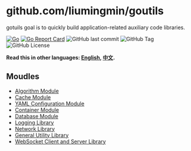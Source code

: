 # github.com/liumingmin/goutils
gotuils goal is to quickly build application-related auxiliary code libraries.
​

[![Go](https://github.com/liumingmin/goutils/actions/workflows/go.yml/badge.svg)](https://github.com/liumingmin/goutils/actions/workflows/go.yml)
[![Go Report Card](https://goreportcard.com/badge/github.com/liumingmin/goutils)](https://goreportcard.com/report/github.com/liumingmin/goutils)
![GitHub last commit](https://img.shields.io/github/last-commit/liumingmin/goutils)
![GitHub Tag](https://img.shields.io/github/v/tag/liumingmin/goutils)
![GitHub License](https://img.shields.io/github/license/liumingmin/goutils)

**Read this in other languages: [English](README.md), [中文](README_zh.md).**

## Moudles

- [Algorithm Module](algorithm/README.md)
- [Cache Module](cache/README.md)
- [YAML Configuration Module](conf/README.md)
- [Container Module](container/README.md)
- [Database Module](db/README.md)
- [Logging Library](log/README.md)
- [Network Library](net/README.md)
- [General Utility Library](utils/README.md)
- [WebSocket Client and Server Library](ws/README.md)